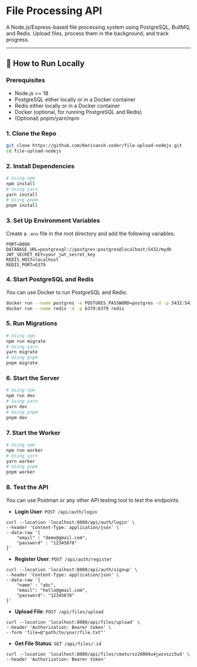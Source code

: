 # File Processing API

A Node.js/Express-based file processing system using PostgreSQL, BullMQ, and Redis. Upload files, process them in the background, and track progress.

---

## 🚀 How to Run Locally

### Prerequisites

- Node.js >= 18
- PostgreSQL either locally or in a Docker container
- Redis either locally or in a Docker container
- Docker (optional, for running PostgreSQL and Redis)
- (Optional) pnpm/yarn/npm

### 1. Clone the Repo

```bash
git clone https://github.com/Harivansh-coder/file-upload-nodejs.git
cd file-upload-nodejs
```

### 2. Install Dependencies

```bash
# Using npm
npm install
# Using yarn
yarn install
# Using pnpm
pnpm install
```

### 3. Set Up Environment Variables

Create a `.env` file in the root directory and add the following variables:

```env
PORT=8080
DATABASE_URL=postgresql://postgres:postgres@localhost:5432/mydb
JWT_SECRET_KEY=your_jwt_secret_key
REDIS_HOST=localhost
REDIS_PORT=6379
```

### 4. Start PostgreSQL and Redis

You can use Docker to run PostgreSQL and Redis:

```bash
docker run --name postgres -e POSTGRES_PASSWORD=postgres -d -p 5432:5432 postgres
docker run --name redis -d -p 6379:6379 redis
```

### 5. Run Migrations

```bash
# Using npm
npm run migrate
# Using yarn
yarn migrate
# Using pnpm
pnpm migrate
```

### 6. Start the Server

```bash
# Using npm
npm run dev
# Using yarn
yarn dev
# Using pnpm
pnpm dev
```

### 7. Start the Worker

```bash
# Using npm
npm run worker
# Using yarn
yarn worker
# Using pnpm
pnpm worker
```

### 8. Test the API

You can use Postman or any other API testing tool to test the endpoints.

- **Login User**: `POST /api/auth/login`

```
curl --location 'localhost:8080/api/auth/login' \
--header 'Content-Type: application/json' \
--data-raw '{
    "email" : "demo@gmail.com",
    "password" : "12345678"
}'
```

- **Register User**: `POST /api/auth/register`

```
curl --location 'localhost:8080/api/auth/signup' \
--header 'Content-Type: application/json' \
--data-raw '{
    "name" : "abc",
    "email": "hello@gmail.com",
    "password": "12345678"
}'
```

- **Upload File**: `POST /api/files/upload`

```
curl --location 'localhost:8080/api/files/upload' \
--header 'Authorization: Bearer token' \
--form 'file=@"path/to/your/file.txt"'
```

- **Get File Status**: `GET /api/files/:id`

```
curl --location 'localhost:8080/api/files/cmaturxz20004u4jwzxszz5ud' \
--header 'Authorization: Bearer token'
```
